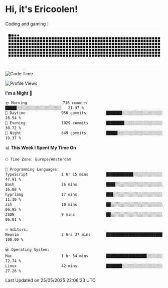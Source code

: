 # Hi, it's Ericoolen!
Coding and gaming！

<picture>
  <source media="(prefers-color-scheme: dark)" srcset="https://raw.githubusercontent.com/Eric-Song-Nop/Eric-Song-Nop/output/github-contribution-grid-snake-dark.svg">
  <source media="(prefers-color-scheme: light)" srcset="https://raw.githubusercontent.com/Eric-Song-Nop/Eric-Song-Nop/output/github-contribution-grid-snake.svg">
  <img alt="github contribution grid snake animation" src="https://raw.githubusercontent.com/Eric-Song-Nop/Eric-Song-Nop/output/github-contribution-grid-snake.svg">
</picture>

<!--START_SECTION:waka-->
![Code Time](http://img.shields.io/badge/Code%20Time-1%2C839%20hrs%207%20mins-blue)

![Profile Views](http://img.shields.io/badge/Profile%20Views-0-blue)

**I'm a Night 🦉** 

```text
🌞 Morning                716 commits         █████░░░░░░░░░░░░░░░░░░░░   21.37 % 
🌆 Daytime                956 commits         ███████░░░░░░░░░░░░░░░░░░   28.54 % 
🌃 Evening                1029 commits        ████████░░░░░░░░░░░░░░░░░   30.72 % 
🌙 Night                  649 commits         █████░░░░░░░░░░░░░░░░░░░░   19.37 % 
```


📊 **This Week I Spent My Time On** 

```text
🕑︎ Time Zone: Europe/Amsterdam

💬 Programming Languages: 
TypeScript               1 hr 15 mins        ████████████░░░░░░░░░░░░░   47.91 % 
Bash                     26 mins             ████░░░░░░░░░░░░░░░░░░░░░   16.88 % 
hyprlang                 17 mins             ███░░░░░░░░░░░░░░░░░░░░░░   11.10 % 
zsh                      10 mins             ██░░░░░░░░░░░░░░░░░░░░░░░   06.95 % 
JSON                     9 mins              ██░░░░░░░░░░░░░░░░░░░░░░░   06.01 % 

🔥 Editors: 
Neovim                   2 hrs 37 mins       █████████████████████████   100.00 % 

💻 Operating System: 
Mac                      1 hr 54 mins        ██████████████████░░░░░░░   72.74 % 
Linux                    42 mins             ███████░░░░░░░░░░░░░░░░░░   27.26 % 
```


 Last Updated on 25/05/2025 22:06:23 UTC
<!--END_SECTION:waka-->
